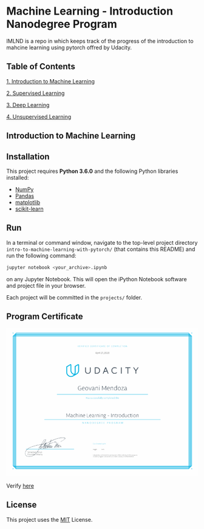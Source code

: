 # Machine Learning - Introduction Nanodegree Program
IMLND is a repo in which keeps track of the progress of the introduction to mahcine learning using pytorch offred by Udacity.

## Table of Contents

[1. Introduction to Machine Learning](#introml)

[2. Supervised Learning](#supervisedl)

[3. Deep Learning](#deepl)

[4. Unsupervised Learning](#unsupervisedl)

<a name="introml"/>

## Introduction to Machine Learning

## Installation
This project requires **Python 3.6.0** and the following Python libraries installed:
- [NumPy](http://www.numpy.org/)
- [Pandas](http://pandas.pydata.org)
- [matplotlib](http://matplotlib.org/)
- [scikit-learn](http://scikit-learn.org/stable/)

## Run
In a terminal or command window, navigate to the top-level project directory `intro-to-machine-learning-with-pytorch/` (that contains this README) and run the following command:
```bash
jupyter notebook <your_archive>.ipynb
```
on any Jupyter Notebook.
This will open the iPython Notebook software and project file in your browser.

Each project will be committed in the `projects/` folder.

## Program Certificate
![](assets/machine%20learning%20introduction.jpg)

Verify [here](https://graduation.udacity.com/confirm/RAAMVKKN)

## License
This project uses the [MIT](https://choosealicense.com/licenses/mit/) License.